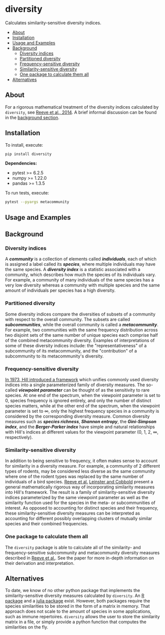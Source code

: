 # diversity

Calculates similarity-sensitive diversity indices.

* [About](#about)
* [Installation](#installation)
* [Usage and Examples](#usage-and-examples)
* [Background](#background)
    + [Diversity indices](#diversity-indices)
    + [Partitioned diversity](#partitioned-diversity)
    + [Frequency-sensitive diversity](#frequency-sensitive-diversity)
    + [Similarity-sensitive diversity](#similarity-sensitive-diversity)
    + [One package to calculate them all](#one-package-to-calculate-them-all)
* [Alternatives](#alternatives)

## About

For a rigorous mathematical treatment of the diversity indices
calculated by `diversity`, see
[Reeve et al., 2014](https://arxiv.org/abs/1404.6520). A brief informal
discussion can be found in the [background section](#background).

## Installation

To install, execute:
```bash
pip install diversity
```

**Dependencies:**
- pytest >= 6.2.5
- numpy >= 1.22.0
- pandas >= 1.3.5

To run tests, execute:
```bash
pytest --pyargs metacommunity
```

## Usage and Examples

## Background

### Diversity indices

A ***community*** is a collection of elements called ***individuals***,
each of which is assigned a label called its ***species***, where
multiple individuals may have the same species. A ***diversity index***
is a statistic associated with a community, which describes how much the
species of its individuals vary. For example, a community of many
individuals of the same species has a very low diversity whereas a
community with multiple species and the same amount of individuals per
species has a high diversity.

### Partitioned diversity

Some diversity indices compare the diversities of subsets of a community
with respect to the overall community. The subsets are called
***subcommunities***, while the overall community is called a
***metacommunity***. For example, two communities with the same
frequency distribution across two disjoint sets of the same number of
unique species each comprise half of the combined metacommunity
diversity. Examples of interpretations of some of these diversity
indices include: the "representativeness" of a subcommunity of its
metacommunity, and the "contribution" of a subcommunity to its
metacommunity's diversity. 

### Frequency-sensitive diversity

[In 1973, Hill introduced a framework](https://doi.org/10.2307/1934352)
which unifies commonly used diversity indices into a single
parameterized family of diversity measures. The so-called ***viewpoint
parameter*** can be thought of as the sensitivity to rare species. At
one end of the spectrum, when the viewpoint parameter is set to 0,
species frequency is ignored entirely, and only the number of distinct
species matters, while at the other end of the spectrum, when the
viewpoint parameter is set to ∞, only the highest frequency species in a
community is considered by the corresponding diversity measure. Common
diversity measures such as ***species richness***, ***Shannon
entropy***, the ***Gini-Simpson index***, and the ***Berger-Parker
index*** have simple and natural relationships with Hill's indices at
different values for the viewpoint parameter (0, 1, 2, ∞, respectively).

### Similarity-sensitive diversity

In addition to being sensitive to frequency, it often makes sense to
account for similarity in a diversity measure. For example, a community
of 2 different types of rodents, may be considered less diverse as the
same community where one of the rodent types was replaced by the same
number of individuals of a bird species.
[Reeve et al.](https://arxiv.org/abs/1404.6520)
[Leinster and Cobbold](https://doi.org/10.1890/10-2402.1) present a
general mathematically rigorous way of incorporating similarity measures
into Hill's framework. The result is a family of similarity-sensitive
diversity indices parameterized by the same viewpoint parameter as well
as the similarity function used for the species in the meta- or
subcommunities of interest. As opposed to accounting for distinct
species and their frequency, these similarity-sensitive diversity
measures can be interpreted as accounting for different possibly
overlapping clusters of mutually similar species and their combined
frequencies.

### One package to calculate them all

The `diversity` package is able to calculate all of the similarity- and
frequency-sensitive subcommunity and metacommunity diversity measures
described in [Reeve et al.](https://arxiv.org/abs/1404.6520). See the
paper for more in-depth information on their derivation and
interpretation.

## Alternatives

To date, we know of no other python package that implements the
similarity-sensitive diversity measures calculated by `diversity`. An
[R package](https://github.com/boydorr/rdiversity) and a
[julia package](https://github.com/EcoJulia/Diversity.jl) exist.
However, both packages require the species similarities to be stored in
the form of a matrix in memory. That approach does not scale to the
amount of species in some applications, such as immune repertoires.
`diversity` allows the user to store the similarity matrix in a file, or
simply provide a python function that computes the similarities on the
fly.
